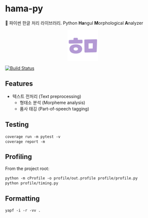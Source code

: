 # hama-py

🦛 파이썬 한글 처리 라이브러리. Python **Ha**ngul **M**orphological **A**nalyzer

<p align="center">
    <img src="https://raw.githubusercontent.com/hamanlp/hama-py/master/logo.png" height="100px" width="100px" alt="hama logo" align="center">

[![Build Status](https://travis-ci.org/hamanlp/hama-py.svg?branch=master)](https://travis-ci.org/hamanlp/hama-py)
</p>


## Features
* 텍스트 전처리 (Text preprocessing)
    * 형태소 분석 (Morpheme analysis)
    * 품사 태깅 (Part-of-speech tagging)


## Testing
```
coverage run -m pytest -v
coverage report -m
```


## Profiling
From the project root:
```
python -m cProfile -o profile/out.profile profile/profile.py
python profile/timing.py
```


## Formatting
```
yapf -i -r -vv .
```

